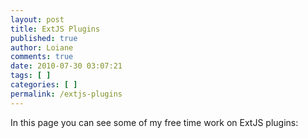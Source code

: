 ```yaml
---
layout: post
title: ExtJS Plugins
published: true
author: Loiane
comments: true
date: 2010-07-30 03:07:21
tags: [ ]
categories: [ ]
permalink: /extjs-plugins
---
```

In this page you can see some of my free time work on ExtJS plugins: